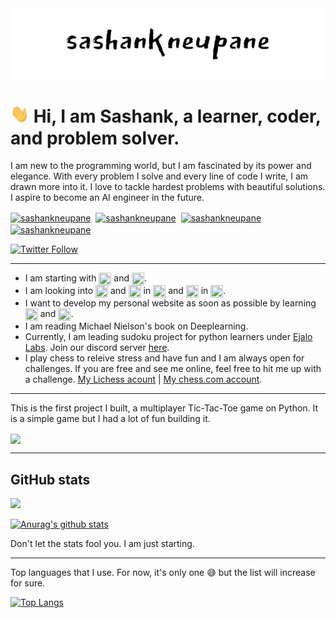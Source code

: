 <img align = "center" src= assets/images/logo0.png>


<h1> <img src="https://raw.githubusercontent.com/basnetsoyuj/basnetsoyuj/master/assets/images/wave.gif" width="30px"/> Hi, I am Sashank, a <b>learner</b>, <b>coder</b>, and <b>problem solver</b>. </h1>
 

<p> I am new to the programming world, but I am fascinated by its power and elegance. With every problem I solve and every line of code I write, I am drawn more into it. I love to tackle hardest problems with beautiful solutions. I aspire to become an AI engineer in the future. </p>

<a href="https://twitter.com/SashankNeupane1" target="blank"><img align="center" src="https://simpleicons.org/icons/twitter.svg" alt="sashankneupane" height="25" width="25" /></a>&nbsp;&nbsp;<a href="https://www.linkedin.com/in/sashank-neupane-8b4330192/" target="blank"><img align="center" src="https://simpleicons.org/icons/linkedin.svg" alt="sashankneupane" height="25" width="25" /></a>&nbsp;&nbsp;<a href="https://www.instagram.com/neupanesashank/" target="blank"><img align="center" src="https://simpleicons.org/icons/instagram.svg" alt="sashankneupane" height="25" width="25" /></a>&nbsp;&nbsp;<a href="mailto:sashankneupane7@gmail.com"><img align="center" src="https://simpleicons.org/icons/gmail.svg" alt="sashankneupane" height="25" width="25" /></a>

[![Twitter Follow](https://img.shields.io/twitter/follow/sashankneupane1?label=Follow&style=social)](https://twitter.com/sashankneupane1)

---

- I am starting with <img align="center" src="https://simpleicons.org/icons/git.svg" height="20" width="20"> and <img align="center" src="https://simpleicons.org/icons/github.svg" height="20" width="20">. 
- I am looking into <img align="center" src="https://simpleicons.org/icons/numpy.svg" height="20" width="20"> and <img align="center" src="https://simpleicons.org/icons/pandas.svg" height="20" width="20"> in <img align="center" src="https://simpleicons.org/icons/python.svg" height="20" width="20"> and <img align="center" src="https://simpleicons.org/icons/react.svg" height="20" width="20"> in <img align="center" src="https://simpleicons.org/icons/javascript.svg" height="20" width="20">. 
- I want to develop my personal website as soon as possible by learning <img align="center" src="https://simpleicons.org/icons/react.svg" height="20" width="20"> and <img align="center" src="https://simpleicons.org/icons/gatsby.svg" height="20" width="20">.
- I am reading Michael Nielson's book on Deeplearning. 
- Currently, I am leading sudoku project for python learners under [Ejalo Labs](https://github.com/Ejalo-Labs). Join our discord server [here](https://discord.gg/2QhyAHd).
- I play chess to releive stress and have fun and I am always open for challenges. If you are free and see me online, feel free to hit me up with a challenge. <a href="https://lichess.org/@/sashankneupane">My Lichess acount</a> | <a href="https://www.chess.com/member/knahsas07">My chess.com account</a>.



<hr>

<p> This is the first project I built, a multiplayer Tic-Tac-Toe game on Python. It is a simple game but I had a lot of fun building it.</p>

<a href="https://github.com/sashankneupane7/First-Project-Tic-Tac-Toe-game-">
  <img align="center" src="https://github-readme-stats.vercel.app/api/pin/?username=sashankneupane7&repo=First-Project-Tic-Tac-Toe-game-&show_owner=true&theme=radical" />
</a>


<hr/>

<h2 ><b>GitHub stats</b></h2>


![](https://komarev.com/ghpvc/?username=sashankneupane7)


[![Anurag's github stats](https://github-readme-stats.vercel.app/api?username=sashankneupane7&count_private=true&show_icons=true&theme=radical)](https://github.com/sashankneupane7)
<p>Don't let the stats fool you. I am just starting.</p>

----

<p> Top languages that I use. For now, it's only one 😅 but the list will increase for sure. </p>

[![Top Langs](https://github-readme-stats.vercel.app/api/top-langs/?username=sashankneupane7&layout=compact&theme=radical)](https://github.com/sashankneupane7)